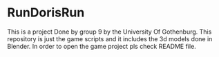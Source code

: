 # RunDorisRun
This is a project Done by group 9 by the University Of Gothenburg. This repository is just the game scripts and it includes the 3d models done in Blender. In order to open the game project pls check README file.
